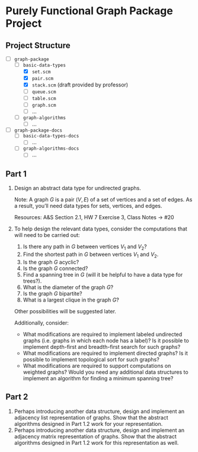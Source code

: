 # Purely Functional Graph Package Project

## Project Structure

- [ ] `graph-package`
  - [ ] `basic-data-types`
    - [x] `set.scm`
    - [x] `pair.scm`
    - [x] `stack.scm` (draft provided by professor)
    - [ ] `queue.scm`
    - [ ] `table.scm`
    - [ ] `graph.scm`
    - [ ] ...
  - [ ] `graph-algorithms`
    - [ ] ...
- [ ] `graph-package-docs`
  - [ ] `basic-data-types-docs`
    - [ ] ...
  - [ ] `graph-algorithms-docs`
    - [ ] ...

## Part 1

1. Design an abstract data type for undirected graphs.

   Note: A graph $G$ is a pair $(V, E)$ of a set of vertices and a set of edges. As a result, you’ll need data types for sets, vertices, and edges.

   Resources: A&S Section 2.1, HW 7 Exercise 3, Class Notes → #20

2. To help design the relevant data types, consider the computations that will need to be carried out:

   1. Is there any path in $G$ between vertices $V_1$ and $V_2$?
   2. Find the shortest path in $G$ between vertices $V_1$ and $V_2$.
   3. Is the graph $G$ acyclic?
   4. Is the graph $G$ connected?
   5. Find a spanning tree in $G$ (will it be helpful to have a data type for trees?).
   6. What is the diameter of the graph $G$?
   7. Is the graph $G$ bipartite?
   8. What is a largest clique in the graph $G$?

   Other possibilities will be suggested later.

   Additionally, consider:

   - What modifications are required to implement labeled undirected graphs (i.e. graphs in which each node has a label)? Is it possible to implement depth-first and breadth-first search for such graphs?
   - What modifications are required to implement directed graphs? Is it possible to implement topological sort for such graphs?
   - What modifications are required to support computations on weighted graphs? Would you need any additional data structures to implement an algorithm for finding a minimum spanning tree?

## Part 2

1. Perhaps introducing another data structure, design and implement an adjacency list representation of graphs. Show that the abstract algorithms designed in Part 1.2 work for your representation.
2. Perhaps introducing another data structure, design and implement an adjacency matrix representation of graphs. Show that the abstract algorithms designed in Part 1.2 work for this representation as well.
